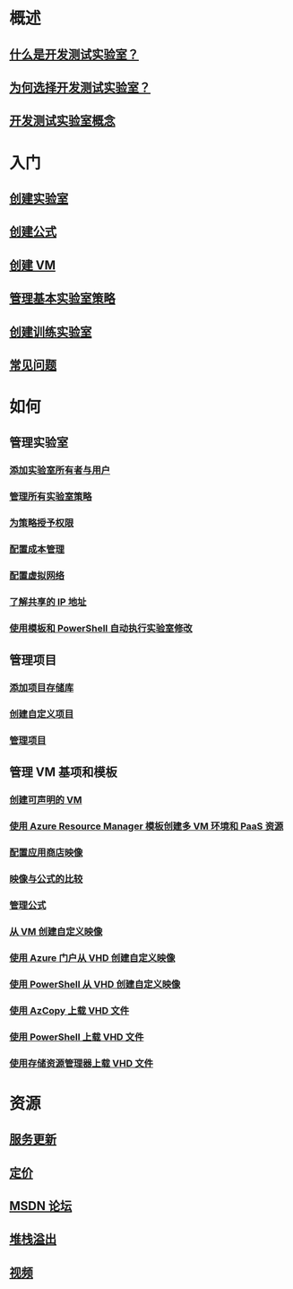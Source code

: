 # 概述
## [什么是开发测试实验室？](devtest-lab-overview.md)
## [为何选择开发测试实验室？](devtest-lab-why.md)
## [开发测试实验室概念](devtest-lab-concepts.md)

# 入门
## [创建实验室](devtest-lab-create-lab.md)
## [创建公式](devtest-lab-create-formulas.md)
## [创建 VM](devtest-lab-add-vm.md)
## [管理基本实验室策略](devtest-lab-get-started-with-lab-policies.md)
## [创建训练实验室](devtest-lab-training-lab.md)
## [常见问题](devtest-lab-faq.md)

# 如何
## 管理实验室
### [添加实验室所有者与用户](devtest-lab-add-devtest-user.md)
### [管理所有实验室策略](devtest-lab-set-lab-policy.md)
### [为策略授予权限](devtest-lab-grant-user-permissions-to-specific-lab-policies.md)
### [配置成本管理](devtest-lab-configure-cost-management.md)
### [配置虚拟网络](devtest-lab-configure-vnet.md)
### [了解共享的 IP 地址](devtest-lab-shared-ip.md)
### [使用模板和 PowerShell 自动执行实验室修改](devtest-lab-use-arm-and-powershell-for-lab-resources.md)

## 管理项目
### [添加项目存储库](devtest-lab-add-artifact-repo.md)
### [创建自定义项目](devtest-lab-artifact-author.md)
### [管理项目](devtest-lab-add-vm-with-artifacts.md)

## 管理 VM 基项和模板
### [创建可声明的 VM](devtest-lab-add-claimable-vm.md)
### [使用 Azure Resource Manager 模板创建多 VM 环境和 PaaS 资源](devtest-lab-create-environment-from-arm.md)
### [配置应用商店映像](devtest-lab-configure-marketplace-images.md)
### [映像与公式的比较](devtest-lab-comparing-vm-base-image-types.md)
### [管理公式](devtest-lab-manage-formulas.md)
### [从 VM 创建自定义映像](devtest-lab-create-custom-image-from-vm-using-portal.md)
### [使用 Azure 门户从 VHD 创建自定义映像](devtest-lab-create-template.md)
### [使用 PowerShell 从 VHD 创建自定义映像](devtest-lab-create-custom-image-from-vhd-using-powershell.md)
### [使用 AzCopy 上载 VHD 文件](devtest-lab-upload-vhd-using-azcopy.md)
### [使用 PowerShell 上载 VHD 文件](devtest-lab-upload-vhd-using-powershell.md)
### [使用存储资源管理器上载 VHD 文件](devtest-lab-upload-vhd-using-storage-explorer.md)

# 资源
## [服务更新](https://azure.microsoft.com/updates/?product=devtest-lab)
## [定价](https://azure.microsoft.com/pricing/details/devtest-lab/)
## [MSDN 论坛](https://social.msdn.microsoft.com/Forums/en-US/home?forum=AzureDevTestLabs)
## [堆栈溢出](http://stackoverflow.com/questions/tagged/azure-devtest-labs)
## [视频](https://azure.microsoft.com/documentation/videos/index/?services=devtest-lab)
